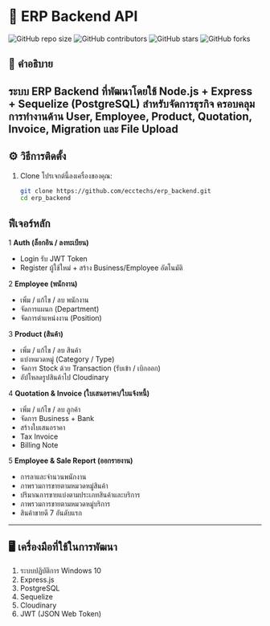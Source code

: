 # 🚀 ERP Backend API

![GitHub repo size](https://img.shields.io/github/repo-size/username/repo-name)
![GitHub contributors](https://img.shields.io/github/contributors/username/repo-name)
![GitHub stars](https://img.shields.io/github/stars/username/repo-name?style=social)
![GitHub forks](https://img.shields.io/github/forks/username/repo-name?style=social)

## 📖 คำอธิบาย

ระบบ ERP Backend ที่พัฒนาโดยใช้ Node.js + Express + Sequelize (PostgreSQL) สำหรับจัดการธุรกิจ ครอบคลุมการทำงานด้าน User, Employee, Product, Quotation, Invoice, Migration และ File Upload
---

## ⚙️ วิธีการติดตั้ง

1. Clone โปรเจกต์นี้ลงเครื่องของคุณ:
   ```bash 
   git clone https://github.com/ecctechs/erp_backend.git
   cd erp_backend


## ฟีเจอร์หลัก

  1 **Auth (ล็อกอิน / ลงทะเบียน)**  
  - Login รับ JWT Token  
  - Register ผู้ใช้ใหม่ + สร้าง Business/Employee อัตโนมัติ  

  2 **Employee (พนักงาน)**  
  - เพิ่ม / แก้ไข / ลบ พนักงาน  
  - จัดการแผนก (Department)
  - จัดการตําแหน่งงาน (Position)

  3 **Product (สินค้า)**  
  - เพิ่ม / แก้ไข / ลบ สินค้า  
  - แบ่งหมวดหมู่ (Category / Type)  
  - จัดการ Stock ด้วย Transaction (รับเข้า / เบิกออก)  
  - อัปโหลดรูปสินค้าไป Cloudinary  

  4 **Quotation & Invoice (ใบเสนอราคา/ใบแจ้งหนี้)**  
  - เพิ่ม / แก้ไข / ลบ ลูกค้า  
  - จัดการ Business + Bank  
  - สร้างใบเสนอราคา
  - Tax Invoice
  - Billing Note

    
  5 **Employee & Sale Report (ออกรายงาน)**  
  - การลาและจํานวนพนักงาน
  - ภาพรวมการขายตามหมวดหมู่สินค้า
  - ปริมาณการขายแบ่งตามประเภทสินค้าและบริการ
  - ภาพรวมการขายตามหมวดหมู่บริการ
  - สินค้าขายดี 7 อันดับแรก

---


## 🖥️ เครื่องมือที่ใช้ในการพัฒนา

1. ระบบปฏิบัติการ Windows 10
2. Express.js 
3. PostgreSQL
4. Sequelize
5. Cloudinary
6. JWT (JSON Web Token)

